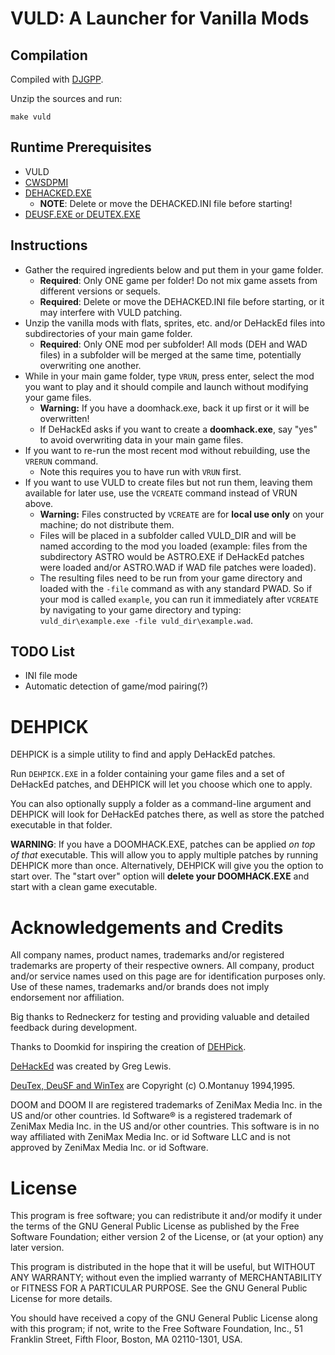 # VULD: A Launcher for Vanilla Mods

## Compilation

Compiled with [DJGPP](http://www.delorie.com/djgpp/).

Unzip the sources and run:

`make vuld`

## Runtime Prerequisites

* VULD
* [CWSDPMI](http://sandmann.dotster.com/cwsdpmi/)
* [DEHACKED.EXE](https://www.doomworld.com/idgames/utils/exe_edit/dhe31)
    * **NOTE**: Delete or move the DEHACKED.INI file before starting!
* [DEUSF.EXE or DEUTEX.EXE](http://www.gamers.org/addons/utils/deutex/)

## Instructions

* Gather the required ingredients below and put them in your game folder.
    * **Required**: Only ONE game per folder! Do not mix game assets from different versions or sequels.
    * **Required**: Delete or move the DEHACKED.INI file before starting, or it may interfere with VULD patching.
* Unzip the vanilla mods with flats, sprites, etc. and/or DeHackEd files into subdirectories of your main game folder.
    * **Required**: Only ONE mod per subfolder! All mods (DEH and WAD files) in a subfolder will be merged at the same time, potentially overwriting one another.
* While in your main game folder, type `VRUN`, press enter, select the mod you want to play and it should compile and launch without modifying your game files.
    * **Warning:** If you have a doomhack.exe, back it up first or it will be overwritten!
    * If DeHackEd asks if you want to create a **doomhack.exe**, say "yes" to avoid overwriting data in your main game files.
* If you want to re-run the most recent mod without rebuilding, use the `VRERUN` command.
    * Note this requires you to have run with `VRUN` first.
* If you want to use VULD to create files but not run them, leaving them available for later use, use the `VCREATE` command instead of VRUN above.
    * **Warning:** Files constructed by `VCREATE` are for **local use only** on your machine; do not distribute them.
    * Files will be placed in a subfolder called VULD_DIR and will be named according to the mod you loaded (example: files from the subdirectory ASTRO would be ASTRO.EXE if DeHackEd patches were loaded and/or ASTRO.WAD if WAD file patches were loaded).
    * The resulting files need to be run from your game directory and loaded with the `-file` command as with any standard PWAD. So if your mod is called `example`, you can run it immediately after `VCREATE` by navigating to your game directory and typing: `vuld_dir\example.exe -file vuld_dir\example.wad`.


## TODO List

* INI file mode
* Automatic detection of game/mod pairing(?)


# DEHPICK

DEHPICK is a simple utility to find and apply DeHackEd patches.

Run `DEHPICK.EXE` in a folder containing your game files and a set of DeHackEd patches, and DEHPICK will let you choose which one to apply.

You can also optionally supply a folder as a command-line argument and DEHPICK will look for DeHackEd patches there, as well as store the patched executable in that folder.

**WARNING**: If you have a DOOMHACK.EXE, patches can be applied *on top of that* executable. This will allow you to apply multiple patches by running DEHPICK more than once. Alternatively, DEHPICK will give you the option to start over. The "start over" option will **delete your DOOMHACK.EXE** and start with a clean game executable.

# Acknowledgements and Credits

All company names, product names, trademarks and/or registered trademarks are property of their respective owners. All company, product and/or service names used on this page are for identification purposes only. Use of these names, trademarks and/or brands does not imply endorsement nor affiliation.

Big thanks to Redneckerz for testing and providing valuable and detailed feedback during development.

Thanks to Doomkid for inspiring the creation of [DEHPick](https://www.doomworld.com/forum/topic/114759-creating-an-auto-dehacker-for-vanilla/?page=2&tab=comments#comment-2138488).

[DeHackEd](https://www.doomworld.com/idgames/utils/exe_edit/dhe31) was created by Greg Lewis.

[DeuTex, DeuSF and WinTex](http://www.gamers.org/addons/utils/deutex/)  are Copyright (c) O.Montanuy 1994,1995.

DOOM and DOOM II are registered trademarks of ZeniMax Media Inc. in the US and/or other countries. Id Software® is a registered trademark of ZeniMax Media Inc. in the US and/or other countries. This software is in no way affiliated with ZeniMax Media Inc. or id Software LLC and is not approved by ZeniMax Media Inc. or id Software.


# License

This program is free software; you can redistribute it and/or
modify it under the terms of the GNU General Public License
as published by the Free Software Foundation; either version 2
of the License, or (at your option) any later version.

This program is distributed in the hope that it will be useful,
but WITHOUT ANY WARRANTY; without even the implied warranty of
MERCHANTABILITY or FITNESS FOR A PARTICULAR PURPOSE.  See the
GNU General Public License for more details.

You should have received a copy of the GNU General Public License
along with this program; if not, write to the Free Software
Foundation, Inc., 51 Franklin Street, Fifth Floor, Boston, MA  02110-1301, USA.
